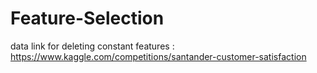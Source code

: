 # Feature-Selection

data link for deleting constant features : https://www.kaggle.com/competitions/santander-customer-satisfaction
